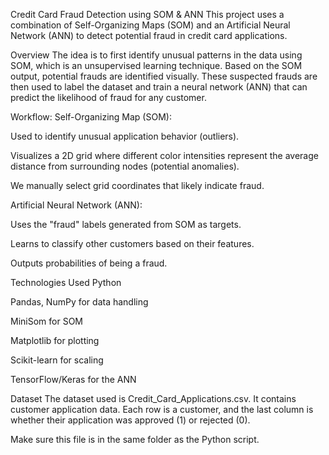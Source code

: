 Credit Card Fraud Detection using SOM & ANN
This project uses a combination of Self-Organizing Maps (SOM) and an Artificial Neural Network (ANN) to detect potential fraud in credit card applications.

Overview
The idea is to first identify unusual patterns in the data using SOM, which is an unsupervised learning technique. Based on the SOM output, potential frauds are identified visually. These suspected frauds are then used to label the dataset and train a neural network (ANN) that can predict the likelihood of fraud for any customer.

Workflow:
Self-Organizing Map (SOM):

Used to identify unusual application behavior (outliers).

Visualizes a 2D grid where different color intensities represent the average distance from surrounding nodes (potential anomalies).

We manually select grid coordinates that likely indicate fraud.

Artificial Neural Network (ANN):

Uses the "fraud" labels generated from SOM as targets.

Learns to classify other customers based on their features.

Outputs probabilities of being a fraud.

Technologies Used
Python

Pandas, NumPy for data handling

MiniSom for SOM

Matplotlib for plotting

Scikit-learn for scaling

TensorFlow/Keras for the ANN

Dataset
The dataset used is Credit_Card_Applications.csv. It contains customer application data. Each row is a customer, and the last column is whether their application was approved (1) or rejected (0).

Make sure this file is in the same folder as the Python script.
